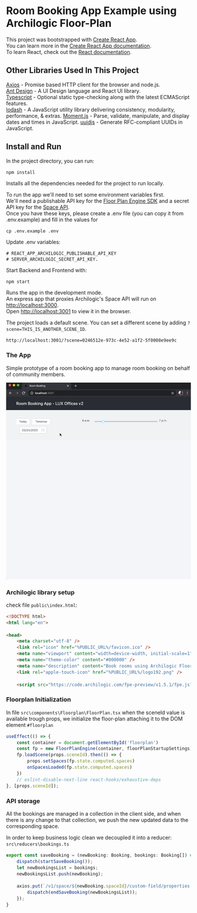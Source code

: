# Room Booking App Example using Archilogic Floor-Plan

This project was bootstrapped with [Create React App](https://github.com/facebook/create-react-app).  
You can learn more in the [Create React App documentation](https://facebook.github.io/create-react-app/docs/getting-started).  
To learn React, check out the [React documentation](https://reactjs.org/).

## Other Libraries Used In This Project

[Axios](https://github.com/axios/axios) - Promise based HTTP client for the browser and node.js.  
[Ant Design](https://ant.design/) - A UI Design language and React UI library.  
[Typescript](https://www.typescriptlang.org/) - Optional static type-checking along with the latest ECMAScript features.  
[lodash](https://lodash.com/) - A JavaScript utility library delivering consistency, modularity, performance, & extras.
[Moment.js](https://momentjs.com/) - Parse, validate, manipulate, and display dates and times in JavaScript.
[uuidjs](https://github.com/uuidjs/uuid#readme) - 
Generate RFC-compliant UUIDs in JavaScript.

## Install and Run

In the project directory, you can run:

	npm install

Installs all the dependencies needed for the project to run locally.

To run the app we'll need to set some environment variables first.  
We'll need a publishable API key for the [Floor Plan Engine SDK](https://developers.archilogic.com/floor-plan-engine/guide.html) and a secret API key for the [Space API](https://developers.archilogic.com/space-api/v1/introduction.html).  
Once you have these keys, please create a .env file  (you can copy it from .env.example) and fill in the values for 

	cp .env.example .env
	 	
Update .env variables:

	# REACT_APP_ARCHILOGIC_PUBLISHABLE_API_KEY
	# SERVER_ARCHILOGIC_SECRET_API_KEY.

Start Backend and Frontend with:

	npm start
	

Runs the app in the development mode.  
An express app that proxies Archilogic's Space API will run on [http://localhost:3000](http://localhost:3000).  
Open [http://localhost:3001](http://localhost:3001) to view it in the browser.

The project loads a default scene. You can set a different scene by adding `?scene=THIS_IS_ANOTHER_SCENE_ID`.  

```html
http://localhost:3001/?scene=0246512e-973c-4e52-a1f2-5f0008e9ee9c
```

### The App
Simple prototype of a room booking app to manage room booking on behalf of community members.

![](demo.gif)


### Archilogic library setup

check file `public\index.html`:

```html
<!DOCTYPE html>
<html lang="en">

<head>
    <meta charset="utf-8" />
    <link rel="icon" href="%PUBLIC_URL%/favicon.ico" />
    <meta name="viewport" content="width=device-width, initial-scale=1" />
    <meta name="theme-color" content="#000000" />
    <meta name="description" content="Book rooms using Archilogic Floor Plan Engine" />
    <link rel="apple-touch-icon" href="%PUBLIC_URL%/logo192.png" />

    <script src="https://code.archilogic.com/fpe-preview/v1.5.1/fpe.js?key=%REACT_APP_ARCHILOGIC_PUBLISHABLE_API_KEY%"></script>

```



### Floorplan Initialization

In file `src\components\Floorplan\FloorPlan.tsx` when the sceneId value is available trough props, we initialize the floor-plan attaching it to the DOM element `#floorplan`

```javascript
useEffect(() => {
    const container = document.getElementById('floorplan')
    const fp = new FloorPlanEngine(container, floorPlanStartupSettings)
    fp.loadScene(props.sceneId).then(() => {
        props.setSpaces(fp.state.computed.spaces)
        onSpacesLoaded(fp.state.computed.spaces)
    })
    // eslint-disable-next-line react-hooks/exhaustive-deps
}, [props.sceneId]);
```

### API storage

All the bookings are managed in a collection in the client side, and when there is any change to that collection, we push the new updated data to the corresponding space.

In order to keep business logic clean we decoupled it into a reducer: `src\reducers\bookings.ts`

```javascript
export const saveBooking = (newBooking: Booking, bookings: Booking[]) => (dispatch: any) => {
    dispatch(startSaveBooking());
    let newBookingsList = bookings;
    newBookingsList.push(newBooking);

    axios.put(`/v1/space/${newBooking.spaceId}/custom-field/properties.customFields.bookings`, { bookings: newBookingsList }).then((response: any) => {
        dispatch(endSaveBooking(newBookingsList));
    });
}
```